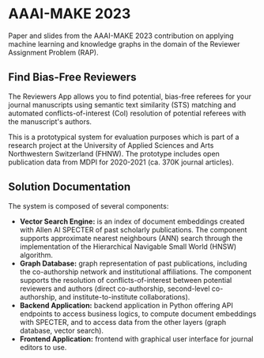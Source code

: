 # AAAI-MAKE 2023

Paper and slides from the AAAI-MAKE 2023 contribution on applying machine learning and knowledge graphs
in the domain of the Reviewer Assignment Problem (RAP).

## Find Bias-Free Reviewers

The Reviewers App allows you to find potential, bias-free referees for your journal manuscripts using
semantic text similarity (STS) matching and automated conflicts-of-interest (CoI) resolution of potential
referees with the manuscript's authors.

This is a prototypical system for evaluation purposes which is part of a research project at the University
of Applied Sciences and Arts Northwestern Switzerland (FHNW). The prototype includes open publication data
from MDPI for 2020-2021 (ca. 370K journal articles).

## Solution Documentation

The system is composed of several components:

- **Vector Search Engine:** is an index of document embeddings created with Allen AI SPECTER of past scholarly publications. The component supports approximate nearest neighbours (ANN) search through the implementation of the Hierarchical Navigable Small World (HNSW) algorithm.
- **Graph Database:** graph representation of past publications, including the co-authorship network and institutional affiliations. The component supports the resolution of conflicts-of-interest between potential reviewers and authors (direct co-authorship, second-level co-authorship, and institute-to-institute collaborations).
- **Backend Application:** backend application in Python offering API endpoints to access business logics, to compute document embeddings with SPECTER, and to access data from the other layers (graph database, vector search).
- **Frontend Application:** frontend with graphical user interface for journal editors to use.

